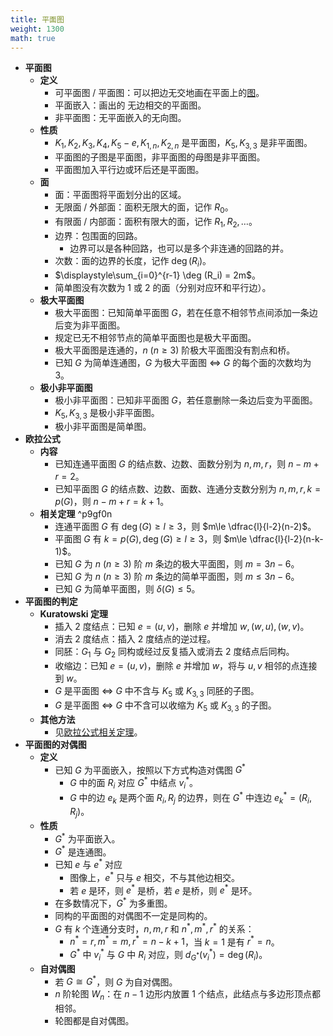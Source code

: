 ```yaml
---
title: 平面图
weight: 1300
math: true
---
```


- **平面图**
    - **定义**
        - 可平面图 / 平面图：可以把边无交地画在平面上的[图](/notes/docs/mathematics/discrete-mathematics/graph-basis#xknur9)。
        - 平面嵌入：画出的 无边相交的平面图。
        - 非平面图：无平面嵌入的无向图。
    - **性质**
        - $K_1,K_2,K_3,K_4,K_5-e,K_{1,n},K_{2,n}$ 是平面图，$K_5,K_{3,3}$ 是非平面图。
        - 平面图的子图是平面图，非平面图的母图是非平面图。
        - 平面图加入平行边或环后还是平面图。
    - **面**
        - 面：平面图将平面划分出的区域。
        - 无限面 / 外部面：面积无限大的面，记作 $R_0$。
        - 有限面 / 内部面：面积有限大的面，记作 $R_1,R_2,\dots$。
        - 边界：包围面的回路。
            - 边界可以是各种回路，也可以是多个非连通的回路的并。
        - 次数：面的边界的长度，记作 $\deg(R_i)$。
        - $\displaystyle\sum_{i=0}^{r-1} \deg (R_i) = 2m$。
        - 简单图没有次数为 $1$ 或 $2$ 的面（分别对应环和平行边）。
    - **极大平面图**
        - 极大平面图：已知简单平面图 $G$，若在任意不相邻节点间添加一条边后变为非平面图。
        - 规定已无不相邻节点的简单平面图也是极大平面图。
        - 极大平面图是连通的，$n\ (n\ge 3)$ 阶极大平面图没有割点和桥。
        - 已知 $G$ 为简单连通图，$G$ 为极大平面图 $\iff$ $G$ 的每个面的次数均为 $3$。
    - **极小非平面图**
        - 极小非平面图：已知非平面图 $G$，若任意删除一条边后变为平面图。
        - $K_5,K_{3,3}$ 是极小非平面图。
        - 极小非平面图是简单图。
- **欧拉公式**
    - **内容**
        - 已知连通平面图 $G$ 的结点数、边数、面数分别为 $n,m,r$，则 $n-m+r=2$。
        - 已知平面图 $G$ 的结点数、边数、面数、连通分支数分别为 $n,m,r,k=p(G)$，则 $n-m+r=k+1$。
    - **相关定理** ^p9gf0n
        - 连通平面图 $G$ 有 $\deg(G)\ge l\ge 3$，则 $m\le \dfrac{l}{l-2}(n-2)$。
        - 平面图 $G$ 有 $k=p(G),\deg(G)\ge l\ge 3$，则 $m\le \dfrac{l}{l-2}(n-k-1)$。
        - 已知 $G$ 为 $n\ (n\ge 3)$ 阶 $m$ 条边的极大平面图，则 $m=3n-6$。
        - 已知 $G$ 为 $n\ (n\ge 3)$ 阶 $m$ 条边的简单平面图，则 $m\le 3n-6$。
        - 已知 $G$ 为简单平面图，则 $\delta(G)\le 5$。
- **平面图的判定**
    - **Kuratowski 定理**
        - 插入 $2$ 度结点：已知 $e=(u,v)$，删除 $e$ 并增加 $w,(w,u),(w,v)$。
        - 消去 $2$ 度结点：插入 $2$ 度结点的逆过程。
        - 同胚：$G_1$ 与 $G_2$ 同构或经过反复插入或消去 $2$ 度结点后同构。
        - 收缩边：已知 $e=(u,v)$，删除 $e$ 并增加 $w$，将与 $u,v$ 相邻的点连接到 $w$。
        - $G$ 是平面图 $\iff$ $G$ 中不含与 $K_5$ 或 $K_{3,3}$ 同胚的子图。
        - $G$ 是平面图 $\iff$ $G$ 中不含可以收缩为 $K_5$ 或 $K_{3,3}$ 的子图。
    - **其他方法**
        - 见[欧拉公式相关定理](/notes/docs/mathematics/discrete-mathematics/plane-graph#p9gf0n)。
- **平面图的对偶图**
    - **定义**
        - 已知 $G$ 为平面嵌入，按照以下方式构造对偶图 $G^*$
            - $G$ 中的面 $R_i$ 对应 $G^*$ 中结点 $v^*_i$。
            - $G$ 中的边 $e_k$ 是两个面 $R_i,R_j$ 的边界，则在 $G^*$ 中连边 $e^*_k=(R_i,R_j)$。
    - **性质**
        - $G^*$ 为平面嵌入。
        - $G^*$ 是连通图。
        - 已知 $e$ 与 $e^*$ 对应
            - 图像上，$e^*$ 只与 $e$ 相交，不与其他边相交。
            - 若 $e$ 是环，则 $e^*$ 是桥，若 $e$ 是桥，则 $e^*$ 是环。
        - 在多数情况下，$G^*$ 为多重图。
        - 同构的平面图的对偶图不一定是同构的。
        - $G$ 有 $k$ 个连通分支时，$n,m,r$ 和 $n^*,m^*,r^*$ 的关系：
            - $n^*=r,m^*=m,r^*=n-k+1$，当 $k=1$ 是有 $r^*=n$。
            - $G^*$ 中 $v^*_i$ 与 $G$ 中 $R_i$ 对应，则 $d_{G^*}(v^*_i)=\deg(R_i)$。
    - **自对偶图**
        - 若 $G\cong G^*$，则 $G$ 为自对偶图。
        - $n$ 阶轮图 $W_n$：在 $n-1$ 边形内放置 $1$ 个结点，此结点与多边形顶点都相邻。
        - 轮图都是自对偶图。
